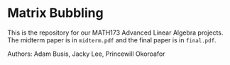 # Matrix Bubbling

This is the repository for our MATH173 Advanced Linear Algebra projects. The
midterm paper is in `midterm.pdf` and the final paper is in `final.pdf`.

Authors: Adam Busis, Jacky Lee, Princewill Okoroafor
